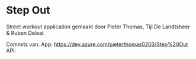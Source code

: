 # Step Out

Street workout application gemaakt door Pieter Thomas, Tijl De Landtsheer & Ruben Deleat

Commits van:
App: https://dev.azure.com/pieterthomas0203/Step%20Out
API: 
